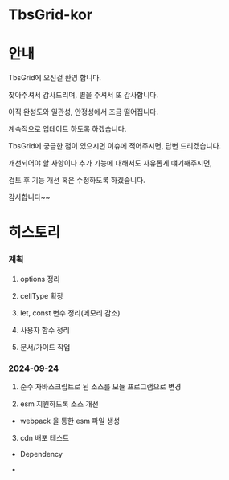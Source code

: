# TbsGrid-kor

# 안내

TbsGrid에 오신걸 환영 합니다. 

찾아주셔서 감사드리며, 별을 주셔서 또 감사합니다.

아직 완성도와 일관성, 안정성에서 조금 떨어집니다.

계속적으로 업데이트 하도록 하겠습니다.

TbsGrid에 궁금한 점이 있으시면 이슈에 적어주시면, 답변 드리겠습니다.

개선되어야 할 사항이나 추가 기능에 대해서도 자유롭게 얘기해주시면,

검토 후 기능 개선 혹은 수정하도록 하겠습니다.

감사합니다~~

# 히스토리

### 계획

1. options 정리

2. cellType 확장

3. let, const 변수 정리(메모리 감소)

4. 사용자 함수 정리

5. 문서/가이드 작업

### 2024-09-24

1. 순수 자바스크립트로 된 소스를 모듈 프로그램으로 변경

2. esm 지원하도록 소스 개선

* webpack 을 통한 esm 파일 생성

3. cdn 배포 테스트

* Dependency
  
* <script src="https://cdnjs.cloudflare.com/ajax/libs/FileSaver.js/2.0.5/FileSaver.min.js" />
 
* <script src="https://cdn.jsdelivr.net/npm/mobile-detect@1.4.5/mobile-detect.min.js" />

--- 

* image root path : https://cdn.jsdelivr.net/npm/tbsgrid@0.0.9/dist/img

* <style src="https://cdn.jsdelivr.net/npm/tbsgrid@0.0.11/dist/css/tbsgrid.css" />
 
* <script src="https://cdn.jsdelivr.net/npm/tbsgrid@0.0.11/dist/tbsgrid-configs.js" />
 
* <script src="https://cdn.jsdelivr.net/npm/tbsgrid_test@0.0.11/dist/tbsgrid.min.js" />
 
4. npm 배포 테스트

* https://www.npmjs.com/package/tbsgrid

* npm install tbsgrid_test

* import { TbsGrid } from 'tbsgrid_test';

* import { tbsGridConfigs } from 'tbsgrid_test/dist/tbsgrid-configs.mjs';

5. typescript 지원은 올해 연말 까지 계획 중 

### 2024-09-20

1. 불필요한 소스라인 삭제

2. 소스 경량화 작업








